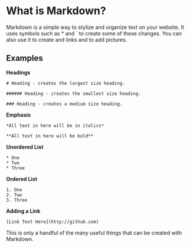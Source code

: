 
# What is Markdown?

Markdown is a simple way to stylize and organize text on your website.  It uses symbols such as * and ` to create some of these changes. You can also use it to create and links and to add pictures.

## Examples

**Headings**

```
# Heading - creates the largest size heading.

###### Heading - creates the smallest size heading.

### Heading - creates a medium size heading.
```

**Emphasis**

```*All text in here will be in italics*```

```**All text in here will be bold**```

**Unordered List**
```
* One
* Two
* Three
```

**Ordered List**

```
1. One
2. Two
3. Three
```

**Adding a Link**

```[Link Text Here](http://github.com)```

This is only a handful of the many useful things that can be created with Markdown.
